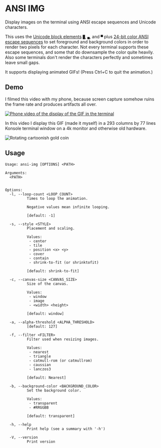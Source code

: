 ANSI IMG
========

Display images on the terminal using ANSI escape sequences and Unicode
characters.

This uses the [Unicode block elements](https://en.wikipedia.org/wiki/Block_Elements)
`█`, `▄`, and `▀` plus
[24-bit color ANSI escape sequences](https://en.wikipedia.org/wiki/ANSI_escape_code#24-bit)
to set foreground and background colors in order to render two pixels for each
character. Not every terminal supports these escape sequences, and some that do
downsample the color quite heavily. Also some terminals don't render the
characters perfectly and sometimes leave small gaps.

It supports displaying animated GIFs! (Press Ctrl+C to quit the animation.)

Demo
----

I filmed this video with my phone, because screen capture somehow ruins the
frame rate and produces artifacts all over.

[![Phone video of the display of the GIF in the terminal](https://img.youtube.com/vi/AqIT7vIFiDQ/maxresdefault.jpg)](https://www.youtube.com/watch?v=AqIT7vIFiDQ)

In this video I display this GIF (made it myself) in a 293 columns by 77 lines
Konsole terminal window on a 4k monitor and otherwise old hardware.

![Rotating cartoonish gold coin](https://i.imgur.com/A6ThmHM.gif)

Usage
-----

```plain
Usage: ansi-img [OPTIONS] <PATH>

Arguments:
  <PATH>
          

Options:
  -l, --loop-count <LOOP_COUNT>
          Times to loop the animation.
          
          Negative values mean infinite looping.
          
          [default: -1]

  -s, --style <STYLE>
          Placement and scaling.
          
          Values:
           - center
           - tile
           - position <x> <y>
           - cover
           - contain
           - shrink-to-fit (or shrinktofit)
          
          [default: shrink-to-fit]

  -c, --canvas-size <CANVAS_SIZE>
          Size of the canvas.
          
          Values:
           - window
           - image
           - <width> <height>
          
          [default: window]

  -a, --alpha-threshold <ALPHA_THRESHOLD>
          [default: 127]

  -f, --filter <FILTER>
          Filter used when resizing images.
          
          Values:
           - nearest
           - triangle
           - catmull-rom (or catmullrom)
           - caussian
           - lanczos3
          
          [default: Nearest]

  -b, --background-color <BACKGROUND_COLOR>
          Set the background color.
          
          Values:
           - transparent
           - #RRGGBB
          
          [default: transparent]

  -h, --help
          Print help (see a summary with '-h')

  -V, --version
          Print version
```
